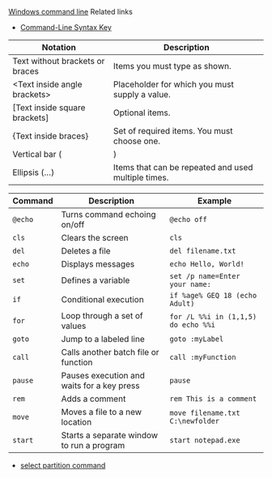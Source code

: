 [Windows command line](https://learn.microsoft.com/en-us/windows-server/administration/windows-commands/windows-commands)
Related links
- [Command-Line Syntax Key](https://learn.microsoft.com/en-us/windows-server/administration/windows-commands/command-line-syntax-key)

| Notation |	Description |
| - | - |
| Text without brackets or braces |	Items you must type as shown. |
| \<Text inside angle brackets\> |	Placeholder for which you must supply a value. |
| [Text inside square brackets] |	Optional items. |
| {Text inside braces} |	Set of required items. You must choose one. |
| Vertical bar (|) |	Separator for mutually exclusive items. You must choose one. |
| Ellipsis (…) |	Items that can be repeated and used multiple times. |


| Command  | Description                                  | Example                                      |
| -        | -                                            | -                                            |
| `@echo`  | Turns command echoing on/off                 | `@echo off`                                  |
| `cls`    | Clears the screen                            | `cls`                                        |
| `del`    | Deletes a file                               | `del filename.txt`                           |
| `echo`   | Displays messages                            | `echo Hello, World!`                         |
| `set`    | Defines a variable                           | `set /p name=Enter your name:`               |
| `if`     | Conditional execution                        | `if %age% GEQ 18 (echo Adult)`               |
| `for`    | Loop through a set of values                 | `for /L %%i in (1,1,5) do echo %%i`          |
| `goto`   | Jump to a labeled line                       | `goto :myLabel`                              |
| `call`   | Calls another batch file or function         | `call :myFunction`                           |
| `pause`  | Pauses execution and waits for a key press   | `pause`                                      |
| `rem`    | Adds a comment                               | `rem This is a comment`                      |
| `move`   | Moves a file to a new location               | `move filename.txt C:\newfolder`             |
| `start`  | Starts a separate window to run a program    | `start notepad.exe`                          |



- [select partition command](https://learn.microsoft.com/en-us/windows-server/administration/windows-commands/select-partition)


